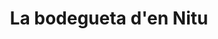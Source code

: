 ---
title: "La bodegueta d'en Nitu"
url: /sant-andreu-de-la-barca/la-bodegueta-den-nitu/
shop: Wein
---